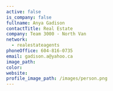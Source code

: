 ```yaml
---
active: false
is_company: false
fullname: Anya Gadison
contactTitle: Real Estate
company: Team 3000 - North Van
network:
  - realestateagents
phoneOffice: 604-816-0735
email: gadison.a@yahoo.ca
image_path:
color:
website:
profile_image_path: /images/person.png
---
```

